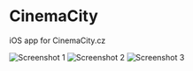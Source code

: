 # CinemaCity
iOS app for CinemaCity.cz

![Screenshot 1](https://lh3.googleusercontent.com/cMHIfV24IsNNNA0BeGI7HSIYtXoENt3vvMF6m24CKPzi=w225-h400-no)
![Screenshot 2](https://lh3.googleusercontent.com/ncfD0XoL7jDEyCJM3pmWZT6MDN86hZvZlEVjUMmgeJKD=w225-h400-no)
![Screenshot 3](https://lh3.googleusercontent.com/4ifsQa1g58mLkCfFYwh-5XU_SO91GIRSJ74-tNPJ3w_L=w225-h400-no)
